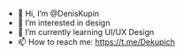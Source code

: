 - 👋 Hi, I’m @DenisKupin
- 👀 I’m interested in design
- 🌱 I’m currently learning UI/UX Design
- 📫 How to reach me: https://t.me/Dekupich

<!---
DenisKupin/DenisKupin is a ✨ special ✨ repository because its `README.md` (this file) appears on your GitHub profile.
You can click the Preview link to take a look at your changes.
--->
